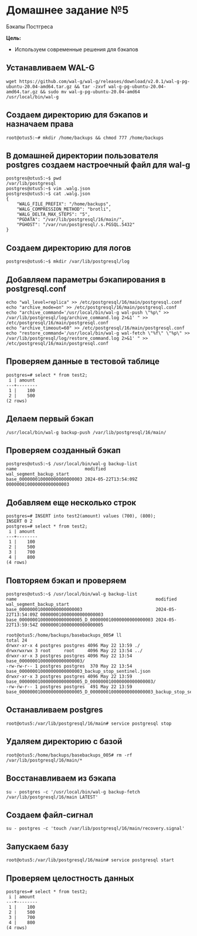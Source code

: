 # Домашнее задание №5
Бэкапы Постгреса

**Цель:**
* Используем современные решения для бэкапов

## Устанавливаем WAL-G
```
wget https://github.com/wal-g/wal-g/releases/download/v2.0.1/wal-g-pg-ubuntu-20.04-amd64.tar.gz && tar -zxvf wal-g-pg-ubuntu-20.04-amd64.tar.gz && sudo mv wal-g-pg-ubuntu-20.04-amd64 /usr/local/bin/wal-g
```
## Создаем директорию для бэкапов и назначаем права
```
root@otus5:~# mkdir /home/backups && chmod 777 /home/backups
```
## В домашней директории пользователя postgres создаем настроечный файл для wal-g
```
postgres@otus5:~$ pwd
/var/lib/postgresql
postgres@otus5:~$ vim .walg.json
postgres@otus5:~$ cat .walg.json
{
    "WALG_FILE_PREFIX": "/home/backups",
    "WALG_COMPRESSION_METHOD": "brotli",
    "WALG_DELTA_MAX_STEPS": "5",
    "PGDATA": "/var/lib/postgresql/16/main/",
    "PGHOST": "/var/run/postgresql/.s.PGSQL.5432"
}
```
## Создаем директорию для логов
```
postgres@otus6:~$ mkdir /var/lib/postgresql/log

```
## Добавляем параметры бэкапирования в postgresql.conf
```
echo "wal_level=replica" >> /etc/postgresql/16/main/postgresql.conf
echo "archive_mode=on" >> /etc/postgresql/16/main/postgresql.conf
echo "archive_command='/usr/local/bin/wal-g wal-push \"%p\" >> /var/lib/postgresql/log/archive_command.log 2>&1' " >> /etc/postgresql/16/main/postgresql.conf
echo "archive_timeout=60" >> /etc/postgresql/16/main/postgresql.conf
echo "restore_command='/usr/local/bin/wal-g wal-fetch \"%f\" \"%p\" >> /var/lib/postgresql/log/restore_command.log 2>&1' " >> /etc/postgresql/16/main/postgresql.conf

```
## Проверяем данные в тестовой таблице
```
postgres=# select * from test2;
 i | amount
---+--------
 1 |    100
 2 |    500
(2 rows)
```
## Делаем первый бэкап
```
/usr/local/bin/wal-g backup-push /var/lib/postgresql/16/main/
```
## Проверяем созданный бэкап
```
postgres@otus5:~$ /usr/local/bin/wal-g backup-list
name                          modified             wal_segment_backup_start
base_000000010000000000000003 2024-05-22T13:54:09Z 000000010000000000000003
```

## Добавляем еще несколько строк
```
postgres=# INSERT into test2(amount) values (700), (800);
INSERT 0 2
postgres=# select * from test2;
 i | amount
---+--------
 1 |    100
 2 |    500
 3 |    700
 4 |    800
(4 rows)
```
## Повторяем бэкап и проверяем
```
postgres@otus5:~$ /usr/local/bin/wal-g backup-list
name                                                     modified             wal_segment_backup_start
base_000000010000000000000003                            2024-05-22T13:54:09Z 000000010000000000000003
base_000000010000000000000005_D_000000010000000000000003 2024-05-22T13:59:54Z 000000010000000000000005

root@otus5:/home/backups/basebackups_005# ll
total 24
drwxr-xr-x 4 postgres postgres 4096 May 22 13:59 ./
drwxrwxrwx 3 root     root     4096 May 22 13:54 ../
drwxr-xr-x 3 postgres postgres 4096 May 22 13:54 base_000000010000000000000003/
-rw-rw-r-- 1 postgres postgres  370 May 22 13:54 base_000000010000000000000003_backup_stop_sentinel.json
drwxr-xr-x 3 postgres postgres 4096 May 22 13:59 base_000000010000000000000005_D_000000010000000000000003/
-rw-rw-r-- 1 postgres postgres  491 May 22 13:59 base_000000010000000000000005_D_000000010000000000000003_backup_stop_sentinel.json
```
## Останавливаем postgres
```
root@otus5:/var/lib/postgresql/16/main# service postgresql stop
```
## Удаляем директорию с базой
```
root@otus5:/home/backups/basebackups_005# rm -rf /var/lib/postgresql/16/main/*
```
## Восстанавливаем из бэкапа
```
su - postgres -c '/usr/local/bin/wal-g backup-fetch /var/lib/postgresql/16/main LATEST'
```
## Создаем файл-сигнал
```
su - postgres -c 'touch /var/lib/postgresql/16/main/recovery.signal'
```
## Запускаем базу
```
root@otus5:/var/lib/postgresql/16/main# service postgresql start
```
## Проверяем целостность данных
```
postgres=# select * from test2;
 i | amount
---+--------
 1 |    100
 2 |    500
 3 |    700
 4 |    800
(4 rows)
```
